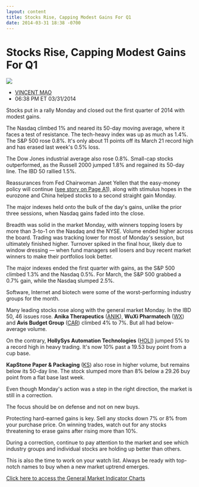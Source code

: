 ```yaml
---
layout: content
title: Stocks Rise, Capping Modest Gains For Q1
date: 2014-03-31 18:38 -0700
---
```



Stocks Rise, Capping Modest Gains For Q1
=========================================


![](https://www.investors.com/wp-content/uploads/ibd-migrated-images/MPv_140401_635318761694983795.png)

* [VINCENT MAO](https://www.investors.com/author/maov/ "Posts by VINCENT MAO")
* 06:38 PM ET 03/31/2014




Stocks put in a rally Monday and closed out the first quarter of 2014 with modest gains.


The Nasdaq climbed 1% and neared its 50-day moving average, where it faces a test of resistance. The tech-heavy index was up as much as 1.4%. The S&P 500 rose 0.8%. It's only about 11 points off its March 21 record high and has erased last week's 0.5% loss.


The Dow Jones industrial average also rose 0.8%. Small-cap stocks outperformed, as the Russell 2000 jumped 1.8% and regained its 50-day line. The IBD 50 rallied 1.5%.


Reassurances from Fed Chairwoman Janet Yellen that the easy-money policy will continue ([see story on Page A1](http://news.investors.com/economy/033114-695309-yellen-pledges-more-economic-support.htm)), along with stimulus hopes in the eurozone and China helped stocks to a second straight gain Monday.


The major indexes held onto the bulk of the day's gains, unlike the prior three sessions, when Nasdaq gains faded into the close.


Breadth was solid in the market Monday, with winners topping losers by more than 3-to-1 on the Nasdaq and the NYSE. Volume ended higher across the board. Trading was tracking lower for most of Monday's session, but ultimately finished higher. Turnover spiked in the final hour, likely due to window dressing — when fund managers sell losers and buy recent market winners to make their portfolios look better.


The major indexes ended the first quarter with gains, as the S&P 500 climbed 1.3% and the Nasdaq 0.5%. For March, the S&P 500 grabbed a 0.7% gain, while the Nasdaq slumped 2.5%.


Software, Internet and biotech were some of the worst-performing industry groups for the month.


Many leading stocks rose along with the general market Monday. In the IBD 50, 46 issues rose. **Anika Therapeutics** ([ANIK](https://research.investors.com/quote.aspx?symbol=ANIK)), **WuXi Pharmatech** ([WX](https://research.investors.com/quote.aspx?symbol=WX)) and **Avis Budget Group** ([CAR](https://research.investors.com/quote.aspx?symbol=CAR)) climbed 4% to 7%. But all had below-average volume.


On the contrary, **HollySys Automation Technologies** ([HOLI](https://research.investors.com/quote.aspx?symbol=HOLI)) jumped 5% to a record high in heavy trading. It's now 10% past a 19.53 buy point from a cup base.


**KapStone Paper & Packaging** ([KS](https://research.investors.com/quote.aspx?symbol=KS)) also rose in higher volume, but remains below its 50-day line. The stock slumped more than 8% below a 29.26 buy point from a flat base last week.


Even though Monday's action was a step in the right direction, the market is still in a correction.


The focus should be on defense and not on new buys.


Protecting hard-earned gains is key. Sell any stocks down 7% or 8% from your purchase price. On winning trades, watch out for any stocks threatening to erase gains after rising more than 10%.


During a correction, continue to pay attention to the market and see which industry groups and individual stocks are holding up better than others.


This is also the time to work on your watch list. Always be ready with top-notch names to buy when a new market uptrend emerges.


[Click here to access the General Market Indicator Charts](https://www.investors.com/pdf/GMI_040114.pdf)




